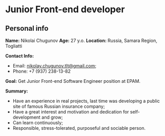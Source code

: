 # Junior Front-end developer

## Personal info
**Name:** Nikolai Chugunov
**Age:** 27 y.o.
**Location:** Russia, Samara Region, Togliatti

**Contact Info:**
* Email: nikolay.chugunov.tlt@gmail.com;
* Phone: +7 (937) 238-13-82

**Goal:** Get Junior Front-end Software Engineer position at EPAM.

**Summary:**
* Have an experience in real projects, last time was developing a public site of famous Russian insurance company;
* Have a great interest and motivation and dedication for self-development and grow;
* Can learn continuously;
* Responsible, stress-tolerated, purposeful and sociable person.
